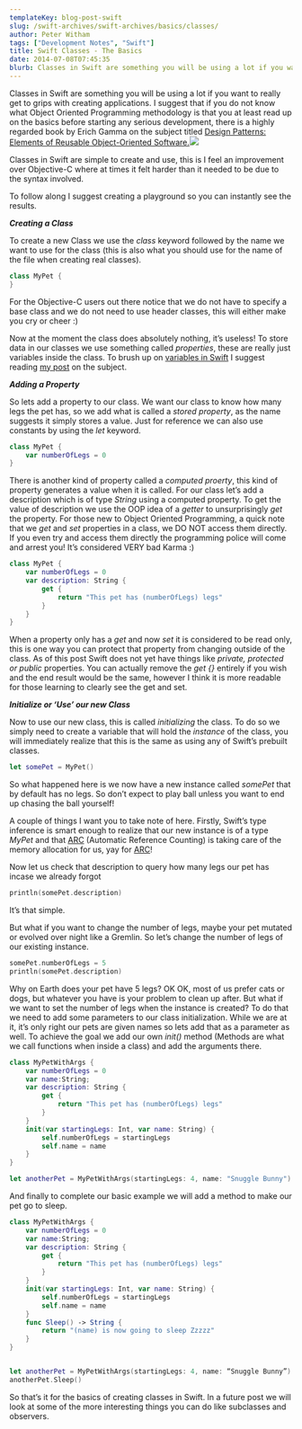 ```yaml
---
templateKey: blog-post-swift
slug: /swift-archives/swift-archives/basics/classes/
author: Peter Witham
tags: ["Development Notes", "Swift"]
title: Swift Classes - The Basics
date: 2014-07-08T07:45:35
blurb: Classes in Swift are something you will be using a lot if you want to really get to grips with creating applications. Let's dive in and learn.
---
```


Classes in Swift are something you will be using a lot if you want to really get to grips with creating applications. I suggest that if you do not know what Object Oriented Programming methodology is that you at least read up on the basics before starting any serious development, there is a highly regarded book by Erich Gamma on the subject titled [Design Patterns: Elements of Reusable Object-Oriented Software.](http://www.amazon.com/gp/product/0201633612/ref=as_li_tl?ie=UTF8&camp=1789&creative=9325&creativeASIN=0201633612&linkCode=as2&tag=peter0ad-20&linkId=QPD2HKXTZANO4NYF)![](http://ir-na.amazon-adsystem.com/e/ir?t=peter0ad-20&l=as2&o=1&a=0201633612)

Classes in Swift are simple to create and use, this is I feel an improvement over Objective-C where at times it felt harder than it needed to be due to the syntax involved.

To follow along I suggest creating a playground so you can instantly see the results.

**_Creating a Class_**

To create a new Class we use the _class_ keyword followed by the name we want to use for the class (this is also what you should use for the name of the file when creating real classes).

``` swift
class MyPet {
}
```

For the Objective-C users out there notice that we do not have to specify a base class and we do not need to use header classes, this will either make you cry or cheer :)

Now at the moment the class does absolutely nothing, it’s useless! To store data in our classes we use something called _properties_, these are really just variables inside the class. To brush up on [variables in Swift](http://www.peterwitham.com/basics/variables/) I suggest reading [my post](http://www.peterwitham.com/basics/variables/) on the subject.

**_Adding a Property_**

So lets add a property to our class. We want our class to know how many legs the pet has, so we add what is called a _stored property_, as the name suggests it simply stores a value. Just for reference we can also use constants by using the _let_ keyword.

``` swift
class MyPet {
    var numberOfLegs = 0
}
```

There is another kind of property called a _computed proerty_, this kind of property generates a value when it is called. For our class let’s add a description which is of type _String_ using a computed property. To get the value of description we use the OOP idea of a _getter_ to unsurprisingly _get_ the property. For those new to Object Oriented Programming, a quick note that we _get_ and _set_ properties in a class, we DO NOT access them directly. If you even try and access them directly the programming police will come and arrest you! It’s considered VERY bad Karma :)

``` swift
class MyPet {
    var numberOfLegs = 0
    var description: String {
        get {
            return "This pet has (numberOfLegs) legs"
        }
    }
}
```

When a property only has a _get_ and now _set_ it is considered to be read only, this is one way you can protect that property from changing outside of the class. As of this post Swift does not yet have things like _private, protected or public_ properties. You can actually remove the _get {}_ entirely if you wish and the end result would be the same, however I think it is more readable for those learning to clearly see the get and set.

**_Initialize or ‘Use’ our new Class_**

Now to use our new class, this is called _initializing_ the class. To do so we simply need to create a variable that will hold the _instance_ of the class, you will immediately realize that this is the same as using any of Swift’s prebuilt classes.

``` swift
let somePet = MyPet()
```

So what happened here is we now have a new instance called _somePet_ that by default has no legs. So don’t expect to play ball unless you want to end up chasing the ball yourself!

A couple of things I want you to take note of here. Firstly, Swift’s type inference is smart enough to realize that our new instance is of a type _MyPet_ and that [ARC](https://developer.apple.com/library/prerelease/ios/documentation/swift/conceptual/swift_programming_language/AutomaticReferenceCounting.html) (Automatic Reference Counting) is taking care of the memory allocation for us, yay for [ARC](https://developer.apple.com/library/prerelease/ios/documentation/swift/conceptual/swift_programming_language/AutomaticReferenceCounting.html)!

Now let us check that description to query how many legs our pet has incase we already forgot

``` swift
println(somePet.description)
```

It’s that simple.

But what if you want to change the number of legs, maybe your pet mutated or evolved over night like a Gremlin. So let’s change the number of legs of our existing instance.

``` swift
somePet.numberOfLegs = 5
println(somePet.description)
```

Why on Earth does your pet have 5 legs? OK OK, most of us prefer cats or dogs, but whatever you have is your problem to clean up after. But what if we want to set the number of legs when the instance is created? To do that we need to add some parameters to our class initialization. While we are at it, it’s only right our pets are given names so lets add that as a parameter as well. To achieve the goal we add our own _init()_ method (Methods are what we call functions when inside a class) and add the arguments there.

``` swift
class MyPetWithArgs {
    var numberOfLegs = 0
    var name:String;
    var description: String {
        get {
            return "This pet has (numberOfLegs) legs"
        }
    }
    init(var startingLegs: Int, var name: String) {
        self.numberOfLegs = startingLegs
        self.name = name
    }
}

let anotherPet = MyPetWithArgs(startingLegs: 4, name: "Snuggle Bunny")
```

And finally to complete our basic example we will add a method to make our pet go to sleep.

``` swift
class MyPetWithArgs {
    var numberOfLegs = 0
    var name:String;
    var description: String {
        get {
            return "This pet has (numberOfLegs) legs"
        }
    }
    init(var startingLegs: Int, var name: String) {
        self.numberOfLegs = startingLegs
        self.name = name
    }
    func Sleep() -> String {
        return "(name) is now going to sleep Zzzzz"
    }
}


let anotherPet = MyPetWithArgs(startingLegs: 4, name: “Snuggle Bunny”)
anotherPet.Sleep()
```

So that’s it for the basics of creating classes in Swift. In a future post we will look at some of the more interesting things you can do like subclasses and observers.
